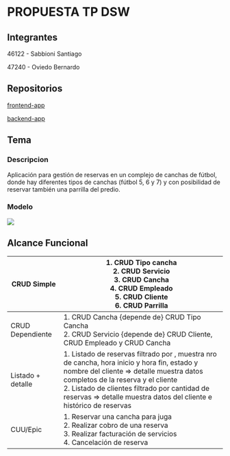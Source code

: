 # PROPUESTA TP DSW

## Integrantes

46122 - Sabbioni Santiago

47240 - Oviedo Bernardo

## Repositorios

[frontend-app](https://github.com/bernioviedo/frontend-app.git)

[backend-app](https://github.com/bernioviedo/backend-app.git)

## Tema

### **Descripcion**

Aplicación para gestión de reservas en un complejo de canchas de fútbol, donde hay diferentes tipos de canchas (fútbol 5, 6 y 7) y con posibilidad de reservar también una parrilla del predio.

### **Modelo**

![]("C:\Users\santi\f5TPDSW.drawio.png")

## Alcance Funcional

| CRUD Simple       | 1. CRUD Tipo cancha<br/> 2. CRUD Servicio<br/> 3. CRUD Cancha <br/> 4. CRUD Empleado <br/> 5. CRUD Cliente <br/> 6. CRUD Parrilla                                                                                                                                                                          |
|-------------------|------------------------------------------------------------------------------------------------------------------------------------------------------------------------------------------------------------------------------------------------------------------------------------------------------------|
| CRUD Dependiente  | 1. CRUD Cancha {depende de} CRUD Tipo Cancha <br/> 2. CRUD Servicio {depende de} CRUD Cliente, CRUD Empleado y CRUD Cancha                                                                                                                                                                                 |
| Listado + detalle | 1. Listado de reservas filtrado por , muestra nro de cancha, hora inicio y hora fin, estado y nombre del cliente => detalle muestra datos completos de la reserva y el cliente <br/> 2. Listado de clientes filtrado por cantidad de reservas => detalle muestra datos del cliente e histórico de reservas |
| CUU/Epic          | 1. Reservar una cancha para juga <br/> 2. Realizar cobro de una reserva <br/> 3. Realizar facturación de servicios <br/> 4. Cancelación de reserva                                                                                                                                                                               |




